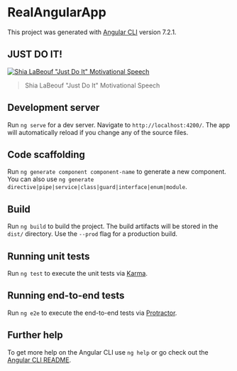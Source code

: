 # RealAngularApp

This project was generated with [Angular CLI](https://github.com/angular/angular-cli) version 7.2.1.


## JUST DO IT!
[![Shia LaBeouf "Just Do It" Motivational Speech](https://img.youtube.com/vi/ZXsQAXx_ao0/maxresdefault.jpg)](https://youtu.be/ZXsQAXx_ao0)
>Shia LaBeouf "Just Do It" Motivational Speech


## Development server

Run `ng serve` for a dev server. Navigate to `http://localhost:4200/`. The app will automatically reload if you change any of the source files.

## Code scaffolding

Run `ng generate component component-name` to generate a new component. You can also use `ng generate directive|pipe|service|class|guard|interface|enum|module`.

## Build

Run `ng build` to build the project. The build artifacts will be stored in the `dist/` directory. Use the `--prod` flag for a production build.

## Running unit tests

Run `ng test` to execute the unit tests via [Karma](https://karma-runner.github.io).

## Running end-to-end tests

Run `ng e2e` to execute the end-to-end tests via [Protractor](http://www.protractortest.org/).

## Further help

To get more help on the Angular CLI use `ng help` or go check out the [Angular CLI README](https://github.com/angular/angular-cli/blob/master/README.md).

